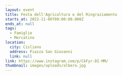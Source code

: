 ```yaml
---
layout: event
title: Festa dell'Agricoltura e del Ringraziamento
starts_at: 2022-11-06T09:00:00.000Z
ends_at: null
tags:
  - Famiglie
  - Mercatino
location:
  city: Cisliano
  address: Piazza San Giovanni
  link: null
link: https://www.instagram.com/p/CkFyr-DI-MM/
thumbnail: images/uploads/albero.jpg
---
```

